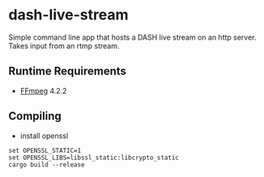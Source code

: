 # dash-live-stream

Simple command line app that hosts a DASH live stream on an http server. Takes input from an rtmp stream.

## Runtime Requirements

- [FFmpeg](https://www.ffmpeg.org/download.html) 4.2.2

## Compiling

- install openssl

```
set OPENSSL_STATIC=1
set OPENSSL_LIBS=libssl_static:libcrypto_static
cargo build --release
```
